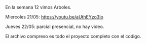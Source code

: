 En la semana 12 vimos Arboles. 


Miercoles 21/05: https://youtu.be/aUthEYzo3Io

Jueves 22/05: parcial presencial, no hay video.

El archivo compreso es todo el proyecto completo con el codigo.


